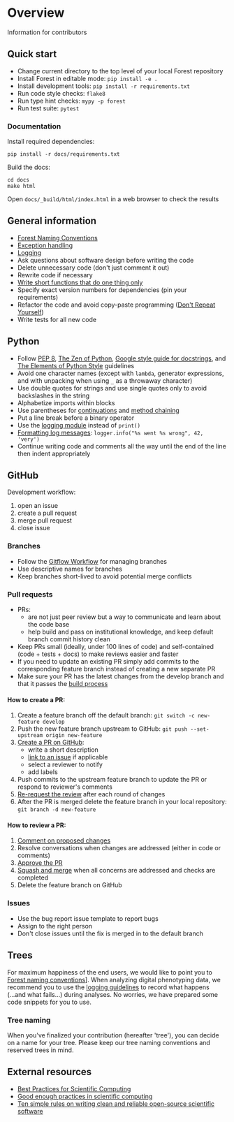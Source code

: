 # Overview

Information for contributors

## Quick start
* Change current directory to the top level of your local Forest repository
* Install Forest in editable mode: `pip install -e .`
* Install development tools: `pip install -r requirements.txt`
* Run code style checks: `flake8`
* Run type hint checks: `mypy -p forest`
* Run test suite: `pytest`

### Documentation
Install required dependencies:
```shell
pip install -r docs/requirements.txt
```
Build the docs:
```shell
cd docs
make html
```
Open `docs/_build/html/index.html` in a web browser to check the results

## General information
* [Forest Naming Conventions](naming.md)
* [Exception handling](exceptions.md)
* [Logging](logging.md)
* Ask questions about software design before writing the code
* Delete unnecessary code (don't just comment it out)
* Rewrite code if necessary
* [Write short functions that do one thing only](https://github.com/amontalenti/elements-of-python-style#if-the-implementation-is-hard-to-explain-its-a-bad-idea)
* Specify exact version numbers for dependencies (pin your requirements)
* Refactor the code and avoid copy-paste programming ([Don't Repeat Yourself](https://en.wikipedia.org/wiki/Don%27t_repeat_yourself))
* Write tests for all new code

## Python
* Follow [PEP 8](https://www.python.org/dev/peps/pep-0008/), [The Zen of Python](https://www.python.org/dev/peps/pep-0020/), [Google style guide for docstrings](https://google.github.io/styleguide/pyguide.html#s3.8.1-comments-in-doc-strings), and [The Elements of Python Style](https://github.com/amontalenti/elements-of-python-style) guidelines
* Avoid one character names (except with `lambda`, generator expressions, and with unpacking when using `_` as a throwaway character)
* Use double quotes for strings and use single quotes only to avoid backslashes in the string
* Alphabetize imports within blocks
* Use parentheses for [continuations](https://github.com/amontalenti/elements-of-python-style#use-parens--for-continuations) and [method chaining](https://github.com/amontalenti/elements-of-python-style#use-parens--for-fluent-apis)
* Put a line break before a binary operator
* Use the [logging module](https://docs.python.org/3/library/logging.html) instead of `print()`
* [Formatting log messages](http://reinout.vanrees.org/weblog/2015/06/05/logging-formatting.html): `logger.info("%s went %s wrong", 42, 'very')`
* Continue writing code and comments all the way until the end of the line then indent appropriately

## GitHub

Development workflow:
1. open an issue
1. create a pull request
1. merge pull request
1. close issue

### Branches

* Follow the [Gitflow Workflow](https://www.atlassian.com/git/tutorials/comparing-workflows/gitflow-workflow) for managing branches
* Use descriptive names for branches
* Keep branches short-lived to avoid potential merge conflicts

### Pull requests
* PRs:
  * are not just peer review but a way to communicate and learn about the code base
  * help build and pass on institutional knowledge, and keep default branch commit history clean
* Keep PRs small (ideally, under 100 lines of code) and self-contained (code + tests + docs) to make reviews easier and faster
* If you need to update an existing PR simply add commits to the corresponding feature branch instead of creating a new separate PR
* Make sure your PR has the latest changes from the develop branch and that it passes the [build process](https://github.com/onnela-lab/forest/actions/workflows/build.yml)

#### How to create a PR:
1. Create a feature branch off the default branch: `git switch -c new-feature develop`
1. Push the new feature branch upstream to GitHub: `git push --set-upstream origin new-feature`
1. [Create a PR on GitHub](https://docs.github.com/en/pull-requests/collaborating-with-pull-requests/proposing-changes-to-your-work-with-pull-requests/creating-a-pull-request):
   * write a short description
   * [link to an issue](https://docs.github.com/en/issues/tracking-your-work-with-issues/linking-a-pull-request-to-an-issue) if applicable
   * select a reviewer to notify
   * add labels
1. Push commits to the upstream feature branch to update the PR or respond to reviewer's comments
1. [Re-request the review](https://docs.github.com/en/pull-requests/collaborating-with-pull-requests/proposing-changes-to-your-work-with-pull-requests/requesting-a-pull-request-review) after each round of changes
1. After the PR is merged delete the feature branch in your local repository: `git branch -d new-feature`

#### How to review a PR:
1. [Comment on proposed changes](https://docs.github.com/en/pull-requests/collaborating-with-pull-requests/reviewing-changes-in-pull-requests/commenting-on-a-pull-request)
1. Resolve conversations when changes are addressed (either in code or comments)
1. [Approve the PR](https://docs.github.com/en/pull-requests/collaborating-with-pull-requests/reviewing-changes-in-pull-requests/approving-a-pull-request-with-required-reviews)
1. [Squash and merge](https://docs.github.com/en/pull-requests/collaborating-with-pull-requests/incorporating-changes-from-a-pull-request/merging-a-pull-request) when all concerns are addressed and checks are completed
1. Delete the feature branch on GitHub

### Issues

* Use the bug report issue template to report bugs
* Assign to the right person
* Don't close issues until the fix is merged in to the default branch

## Trees

For maximum happiness of the end users, we would like to point you to [Forest naming conventions](naming.md)]. When analyzing digital phenotyping data, we recommend you to use the [logging guidelines](logging.md) to record what happens (...and what fails...) during analyses. No worries, we have prepared some code snippets for you to use.

### Tree naming

When you've finalized your contribution (hereafter 'tree'), you can decide on a name for your tree. Please keep our tree naming conventions and reserved trees in mind.

## External resources

* [Best Practices for Scientific Computing](https://doi.org/10.1371/journal.pbio.1001745)
* [Good enough practices in scientific computing](https://doi.org/10.1371/journal.pcbi.1005510)
* [Ten simple rules on writing clean and reliable open-source scientific software](https://doi.org/10.1371/journal.pcbi.1009481)
